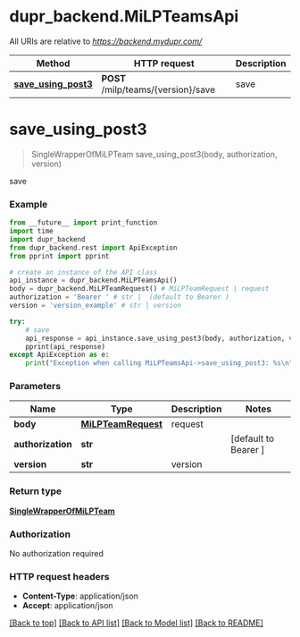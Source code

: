 # dupr_backend.MiLPTeamsApi

All URIs are relative to *https://backend.mydupr.com/*

Method | HTTP request | Description
------------- | ------------- | -------------
[**save_using_post3**](MiLPTeamsApi.md#save_using_post3) | **POST** /milp/teams/{version}/save | save

# **save_using_post3**
> SingleWrapperOfMiLPTeam save_using_post3(body, authorization, version)

save

### Example
```python
from __future__ import print_function
import time
import dupr_backend
from dupr_backend.rest import ApiException
from pprint import pprint

# create an instance of the API class
api_instance = dupr_backend.MiLPTeamsApi()
body = dupr_backend.MiLPTeamRequest() # MiLPTeamRequest | request
authorization = 'Bearer ' # str |  (default to Bearer )
version = 'version_example' # str | version

try:
    # save
    api_response = api_instance.save_using_post3(body, authorization, version)
    pprint(api_response)
except ApiException as e:
    print("Exception when calling MiLPTeamsApi->save_using_post3: %s\n" % e)
```

### Parameters

Name | Type | Description  | Notes
------------- | ------------- | ------------- | -------------
 **body** | [**MiLPTeamRequest**](MiLPTeamRequest.md)| request | 
 **authorization** | **str**|  | [default to Bearer ]
 **version** | **str**| version | 

### Return type

[**SingleWrapperOfMiLPTeam**](SingleWrapperOfMiLPTeam.md)

### Authorization

No authorization required

### HTTP request headers

 - **Content-Type**: application/json
 - **Accept**: application/json

[[Back to top]](#) [[Back to API list]](../README.md#documentation-for-api-endpoints) [[Back to Model list]](../README.md#documentation-for-models) [[Back to README]](../README.md)

